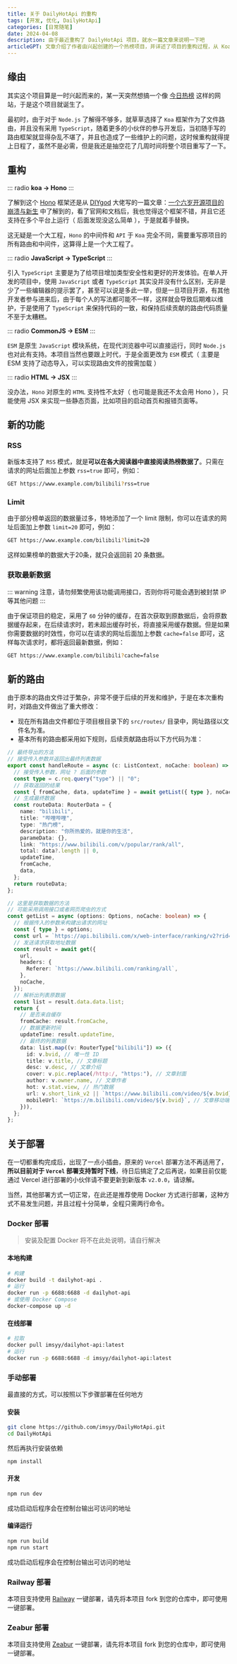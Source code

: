 ```yaml
---
title: 关于 DailyHotApi 的重构
tags: [开发, 优化, DailyHotApi]
categories: [日常随笔]
date: 2024-04-08
description: 由于最近重构了 DailyHotApi 项目，就水一篇文章来说明一下吧
articleGPT: 文章介绍了作者由兴起创建的一个热榜项目，并详述了项目的重构过程，从 Koa 切换至 Hono 框架，JavaScript 到 TypeScript，以及从 CommonJS 转为 ESM 模块系统和 HTML 到 JSX 的迁移。重构还引入了新特性，如RSS支持和请求结果限制，优化了路由结构，并提供了不同的部署方法，但Vercel部署暂时不可用。最后，作者介绍了如何在本地和线上部署新版本。
---
```


## 缘由

其实这个项目算是一时兴起而来的，某一天突然想搞一个像 [今日热榜](https://tophub.today/) 这样的网站，于是这个项目就诞生了。

最初时，由于对于 `Node.js` 了解得不够多，就草草选择了 `Koa` 框架作为了文件路由，并且没有采用 `TypeScript`，随着更多的小伙伴的参与开发后，当初随手写的路由框架就显得杂乱不堪了，并且也造成了一些维护上的问题，这时候重构就得提上日程了，虽然不是必需，但是我还是抽空花了几周时间将整个项目重写了一下。

## 重构

::: radio
**koa -> Hono**
:::

了解到这个 [Hono](https://github.com/honojs/hono) 框架还是从 [DIYgod](https://github.com/DIYgod) 大佬写的一篇文章：[一个六岁开源项目的崩溃与新生](https://diygod.cc/6-year-of-rsshub) 中了解到的，看了官网和文档后，我也觉得这个框架不错，并且它还支持在多个平台上运行（ 后面发现没这么简单 ），于是就着手替换。

这无疑是一个大工程，`Hono` 的中间件和 `API` 于 `Koa` 完全不同，需要重写原项目的所有路由和中间件，这算得上是一个大工程了。

::: radio
**JavaScript -> TypeScript**
:::

引入 `TypeScript` 主要是为了给项目增加类型安全性和更好的开发体验。在单人开发的项目中，使用 `JavaScript` 或者 `TypeScript` 其实没并没有什么区别，无非是少了一些编辑器的提示罢了，甚至可以说是多此一举，但是一旦项目开源，有其他开发者参与进来后，由于每个人的写法都可能不一样，这样就会导致后期难以维护，于是使用了 `TypeScript` 来保持代码的一致，和保持后续贡献的路由代码质量不至于太糟糕。

::: radio
**CommonJS -> ESM**
:::

`ESM` 是原生 `JavaScript` 模块系统，在现代浏览器中可以直接运行，同时 `Node.js` 也对此有支持。本项目当然也要跟上时代，于是全面更改为 `ESM` 模式（ 主要是 ESM 支持了动态导入，可以实现路由文件的按需加载 ）

::: radio
**HTML -> JSX**
:::

没办法，`Hono` 对原生的 `HTML` 支持性不太好（ 也可能是我还不太会用 Hono ），只能使用 JSX 来实现一些静态页面，比如项目的启动首页和报错页面等。

## 新的功能

### RSS

新版本支持了 `RSS` 模式，就是**可以在各大阅读器中直接阅读热榜数据了**。只需在请求的网址后面加上参数 `rss=true` 即可，例如：

```bash
GET https://www.example.com/bilibili?rss=true
```

### Limit

由于部分榜单返回的数据量过多，特地添加了一个 limit 限制，你可以在请求的网址后面加上参数 `limit=20` 即可，例如：

```bash
GET https://www.example.com/bilibili?limit=20
```

这样如果榜单的数据大于20条，就只会返回前 20 条数据。

### 获取最新数据

::: warning
注意，请勿频繁使用该功能调用接口，否则你将可能会遇到被封禁 IP 等其他问题
:::

由于保证项目的稳定，采用了 `60` 分钟的缓存，在首次获取到原数据后，会将原数据缓存起来，在后续请求时，若未超出缓存时长，将直接采用缓存数据。但是如果你需要数据的时效性，你可以在请求的网址后面加上参数 `cache=false` 即可，这样每次请求时，都将返回最新数据，例如：

```bash
GET https://www.example.com/bilibili?cache=false
```

## 新的路由

由于原本的路由文件过于繁杂，非常不便于后续的开发和维护，于是在本次重构时，对路由文件做出了重大修改：

- 现在所有路由文件都位于项目根目录下的 `src/routes/` 目录中，网址路径以文件名为准。
- 基本所有的路由都采用如下规则，后续贡献路由将以下方代码为准：

```ts
// 最终导出的方法
// 接受传入参数并返回出最终列表数据
export const handleRoute = async (c: ListContext, noCache: boolean) => {
  // 接受传入参数，网址 ? 后面的参数
  const type = c.req.query("type") || "0";
  // 获取返回的结果
  const { fromCache, data, updateTime } = await getList({ type }, noCache);
  // 生成最终数据
  const routeData: RouterData = {
    name: "bilibili",
    title: "哔哩哔哩",
    type: "热门榜",
    description: "你所热爱的，就是你的生活",
    parameData: {},
    link: "https://www.bilibili.com/v/popular/rank/all",
    total: data?.length || 0,
    updateTime,
    fromCache,
    data,
  };
  return routeData;
};

// 这里是获取数据的方法
// 可能采用调用接口或者网页爬虫的方式
const getList = async (options: Options, noCache: boolean) => {
  // 根据传入的参数来构建出请求的网址
  const { type } = options;
  const url = `https://api.bilibili.com/x/web-interface/ranking/v2?rid=${type}`;
  // 发送请求获取地址数据
  const result = await get({
    url,
    headers: {
      Referer: `https://www.bilibili.com/ranking/all`,
    },
    noCache,
  });
  // 解析出列表原数据
  const list = result.data.data.list;
  return {
    // 是否来自缓存
    fromCache: result.fromCache,
    // 数据更新时间
    updateTime: result.updateTime,
    // 最终的列表数据
    data: list.map((v: RouterType["bilibili"]) => ({
      id: v.bvid, // 唯一性 ID
      title: v.title, // 文章标题
      desc: v.desc, // 文章介绍
      cover: v.pic.replace(/http:/, "https:"), // 文章封面
      author: v.owner.name, // 文章作者
      hot: v.stat.view, // 热门数据
      url: v.short_link_v2 || `https://www.bilibili.com/video/${v.bvid}`, // 文章地址
      mobileUrl: `https://m.bilibili.com/video/${v.bvid}`, // 文章移动端地址
    })),
  };
};
```

## 关于部署

在一切都重构完成后，出现了一点小插曲，原来的 `Vercel` 部署方法不再适用了，**所以目前对于 `Vercel` 部署支持暂时下线**，待日后搞定了之后再说，如果目前仅能通过 Vercel 进行部署的小伙伴请不要更新到新版本 `v2.0.0`，请谅解。

当然，其他部署方式一切正常，在此还是推荐使用 Docker 方式进行部署，这种方式不易发生问题，并且过程十分简单，全程只需两行命令。

### Docker 部署

> 安装及配置 Docker 将不在此处说明，请自行解决

#### 本地构建

```bash
# 构建
docker build -t dailyhot-api .
# 运行
docker run -p 6688:6688 -d dailyhot-api
# 或使用 Docker Compose
docker-compose up -d
```

#### 在线部署

```bash
# 拉取
docker pull imsyy/dailyhot-api:latest
# 运行
docker run -p 6688:6688 -d imsyy/dailyhot-api:latest
```

### 手动部署

最直接的方式，可以按照以下步骤部署在任何地方

#### 安装

```bash
git clone https://github.com/imsyy/DailyHotApi.git
cd DailyHotApi
```

然后再执行安装依赖

```bash
npm install
```

#### 开发

```bash
npm run dev
```

成功启动后程序会在控制台输出可访问的地址

#### 编译运行

```bash
npm run build
npm run start
```

成功启动后程序会在控制台输出可访问的地址

### Railway 部署

本项目支持使用 [Railway](https://railway.app/) 一键部署，请先将本项目 fork 到您的仓库中，即可使用一键部署。

### Zeabur 部署

本项目支持使用 [Zeabur](https://zeabur.com/) 一键部署，请先将本项目 fork 到您的仓库中，即可使用一键部署。
